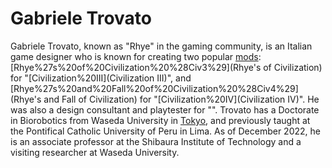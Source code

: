 # Gabriele Trovato

Gabriele Trovato, known as "Rhye" in the gaming community, is an Italian game designer who is known for creating two popular [mods](mods): [Rhye%27s%20of%20Civilization%20%28Civ3%29](Rhye's of Civilization) for "[Civilization%20III](Civilization III)", and [Rhye%27s%20and%20Fall%20of%20Civilization%20%28Civ4%29](Rhye's and Fall of Civilization) for "[Civilization%20IV](Civilization IV)". He was also a design consultant and playtester for "".
Trovato has a Doctorate in Biorobotics from Waseda University in [Tokyo](Tokyo), and previously taught at the Pontifical Catholic University of Peru in Lima. As of December 2022, he is an associate professor at the Shibaura Institute of Technology and a visiting researcher at Waseda University.